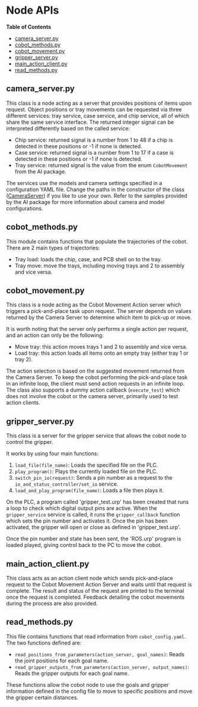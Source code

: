 
<!-- TOC ignore:true -->
# Node APIs
**Table of Contents**
<!-- TOC -->

* [camera_server.py](#camera_serverpy)
* [cobot_methods.py](#cobot_methodspy)
* [cobot_movement.py](#cobot_movementpy)
* [gripper_server.py](#gripper_serverpy)
* [main_action_client.py](#main_action_clientpy)
* [read_methods.py](#read_methodspy)

<!-- /TOC -->

## camera_server.py
This class is a node acting as a server that provides positions of items upon request.
Object positions or tray movements can be requested via three different services:
tray service, case service, and chip service, all of which share the same service interface.
The returned integer signal can be interpreted differently based on the called service:
* Chip service: returned signal is a number from 1 to 48 if a chip is detected in these positions or -1 if none is detected.
* Case service: returned signal is a number from 1 to 17 if a case is detected in these positions or -1 if none is detected.
* Tray service: returned signal is the value from the enum `CobotMovement` from the AI package.

The services use the models and camera settings specified in a configuration YAML file.
Change the paths in the constructor of the class ([CameraServer](camera_server.py)) if you like to use your own.
Refer to the samples provided by the AI package for more information about camera and model configurations.

## cobot_methods.py
This module contains functions that populate the trajectories of the cobot.
There are 2 main types of trajectories:
* Tray load: loads the chip, case, and PCB shell on to the tray.
* Tray move: move the trays, including moving trays and 2 to assembly and vice versa.

## cobot_movement.py
This class is a node acting as the Cobot Movement Action server which triggers a pick-and-place task upon request.
The server depends on values returned by the Camera Server to determine which item to pick-up or move.

It is worth noting that the server only performs a single action per request, and an action can only be the following:
* Move tray: this action moves trays 1 and 2 to assembly and vice versa.
* Load tray: this action loads all items onto an empty tray (either tray 1 or tray 2).

The action selection is based on the suggested movement returned from the Camera Server.
To keep the cobot performing the pick-and-place task in an infinite loop, the client must send action requests in an infinite loop.
The class also supports a dummy action callback (`execute_test`) which does not involve the cobot or the camera server, primarily used to test action clients.

## gripper_server.py
This class is a server for the gripper service that allows the cobot node to control the gripper.

It works by using four main functions:
1. `load_file(file_name)`: Loads the specified file on the PLC.
2. `play_program()`: Plays the currently loaded file on the PLC.
3. `switch_pin_io(request)`: Sends a pin number as a request to the `io_and_status_controller/set_io` service.
4. `load_and_play_program(file_name)`: Loads a file then plays it.

On the PLC, a program called 'gripper_test.urp' has been created that runs a loop to check which digital output pins are active.
When the `gripper_service` service is called, it runs the `gripper_callback` function which sets the pin number and activates it.
Once the pin has been activated, the gripper will open or close as defined in 'gripper_test.urp'.

Once the pin number and state has been sent, the 'ROS.urp' program is loaded played, giving control back to the PC to move the cobot.

## main_action_client.py
This class acts as an action client node which sends pick-and-place request to the Cobot Movement Action Server and waits until that request is complete.
The result and status of the request are printed to the terminal once the request is completed.
Feedback detailing the cobot movements during the process are also provided.

## read_methods.py
This file contains functions that read information from `cobot_config.yaml`.
The two functions defined are:
* `read_positions_from_parameters(action_server, goal_names)`: Reads the joint positions for each goal name.
* `read_gripper_outputs_from_parameters(action_server, output_names)`: Reads the gripper outputs for each goal name.

These functions allow the cobot node to use the goals and gripper information defined in the config file to move to specific positions and
move the gripper certain distances.
